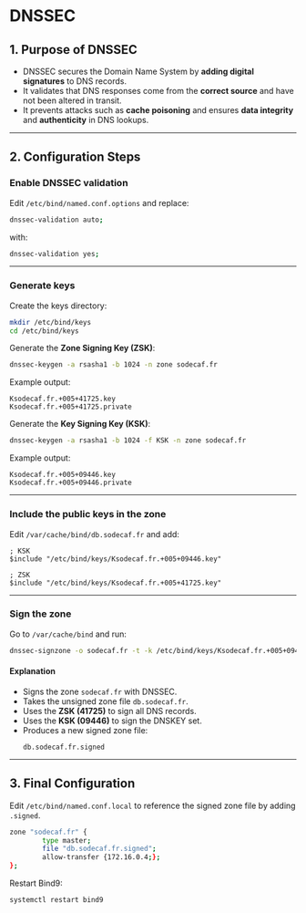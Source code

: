 # DNSSEC

## 1. Purpose of DNSSEC
- DNSSEC secures the Domain Name System by **adding digital signatures** to DNS records.  
- It validates that DNS responses come from the **correct source** and have not been altered in transit.  
- It prevents attacks such as **cache poisoning** and ensures **data integrity** and **authenticity** in DNS lookups.  

---

## 2. Configuration Steps

### Enable DNSSEC validation
Edit `/etc/bind/named.conf.options` and replace:
```bash
dnssec-validation auto;
```
with:
```bash
dnssec-validation yes;
```

---

### Generate keys
Create the keys directory:
```bash
mkdir /etc/bind/keys
cd /etc/bind/keys
```

Generate the **Zone Signing Key (ZSK)**:
```bash
dnssec-keygen -a rsasha1 -b 1024 -n zone sodecaf.fr
```
Example output:
```
Ksodecaf.fr.+005+41725.key
Ksodecaf.fr.+005+41725.private
```

Generate the **Key Signing Key (KSK)**:
```bash
dnssec-keygen -a rsasha1 -b 1024 -f KSK -n zone sodecaf.fr
```
Example output:
```
Ksodecaf.fr.+005+09446.key
Ksodecaf.fr.+005+09446.private
```

---

### Include the public keys in the zone
Edit `/var/cache/bind/db.sodecaf.fr` and add:
```
; KSK
$include "/etc/bind/keys/Ksodecaf.fr.+005+09446.key"

; ZSK
$include "/etc/bind/keys/Ksodecaf.fr.+005+41725.key"
```

---

### Sign the zone
Go to `/var/cache/bind` and run:
```bash
dnssec-signzone -o sodecaf.fr -t -k /etc/bind/keys/Ksodecaf.fr.+005+09446 db.sodecaf.fr /etc/bind/keys/Ksodecaf.fr.+005+41725
```

#### Explanation
- Signs the zone `sodecaf.fr` with DNSSEC.  
- Takes the unsigned zone file `db.sodecaf.fr`.  
- Uses the **ZSK (41725)** to sign all DNS records.  
- Uses the **KSK (09446)** to sign the DNSKEY set.  
- Produces a new signed zone file:  
  ```
  db.sodecaf.fr.signed
  ```

---

## 3. Final Configuration
Edit `/etc/bind/named.conf.local` to reference the signed zone file by adding `.signed`.  
```bash
zone "sodecaf.fr" {
        type master;
        file "db.sodecaf.fr.signed";
        allow-transfer {172.16.0.4;};
};
```

Restart Bind9:
```bash
systemctl restart bind9
```

